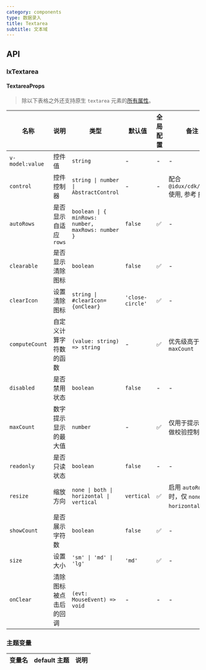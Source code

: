 ```yaml
---
category: components
type: 数据录入
title: Textarea
subtitle: 文本域
---
```


## API

### IxTextarea

#### TextareaProps

> 除以下表格之外还支持原生 `textarea` 元素的[所有属性](https://developer.mozilla.org/en-US/docs/Web/HTML/Element/textarea)。

| 名称 | 说明 | 类型  | 默认值 | 全局配置 | 备注 |
| --- | --- | --- | --- | --- | --- |
| `v-model:value` | 控件值 | `string` | - | - | - |
| `control` | 控件控制器 | `string \| number \| AbstractControl` | - | - | 配合 `@idux/cdk/forms` 使用, 参考 [Form](/components/form/zh) |
| `autoRows` | 是否显示自适应 `rows` | `boolean \| { minRows: number, maxRows: number }` | `false` | ✅ | - |
| `clearable` | 是否显示清除图标 | `boolean` | `false` | ✅ | - |
| `clearIcon` | 设置清除图标 | `string \| #clearIcon={onClear}` | `'close-circle'` | ✅ | - |
| `computeCount` | 自定义计算字符数的函数 | `(value: string) => string` | - | ✅ | 优先级高于 `maxCount` |
| `disabled` | 是否禁用状态 | `boolean` | `false` | - | - |
| `maxCount` | 数字提示显示的最大值 | `number` | - | ✅ | 仅用于提示，不做校验控制 |
| `readonly` | 是否只读状态 | `boolean` | `false` | - | - |
| `resize` | 缩放方向 | `none \| both \| horizontal \| vertical` | `vertical` | ✅ | 启用 `autoRows` 的时，仅 `none \| horizontal` 有效 |
| `showCount` | 是否展示字符数 | `boolean` | `false` | ✅ | - |
| `size` | 设置大小 | `'sm' \| 'md' \| 'lg'` | `'md'` | ✅ | - |
| `onClear` | 清除图标被点击后的回调 | `(evt: MouseEvent) => void` | - | - | - |

### 主题变量

<!-- TODO -->
| 变量名 | default 主题| 说明 |
| --- | --- | --- |
